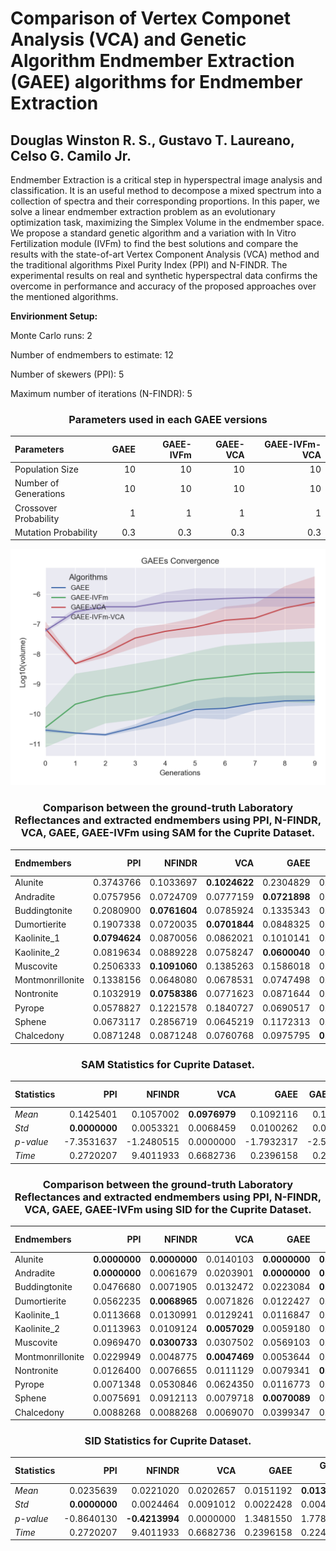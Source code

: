 # Comparison of Vertex Componet Analysis (VCA) and Genetic Algorithm Endmember Extraction (GAEE) algorithms for Endmember Extraction

## Douglas Winston R. S., Gustavo T. Laureano, Celso G. Camilo Jr.

Endmember Extraction is a critical step in hyperspectral image analysis and classification. It is an useful method to decompose a mixed spectrum into a collection of spectra and their corresponding proportions. In this paper, we solve a linear endmember extraction problem as an evolutionary optimization task, maximizing the Simplex Volume in the endmember space. We propose a standard genetic algorithm and a variation with In Vitro Fertilization module (IVFm) to find the best solutions and compare the results with the state-of-art Vertex Component Analysis (VCA) method and the traditional algorithms Pixel Purity Index (PPI) and N-FINDR. The experimental results on real and synthetic hyperspectral data confirms the overcome in performance and accuracy of the proposed approaches over the mentioned algorithms.

**Envirionment Setup:**

Monte Carlo runs: 2 

Number of endmembers to estimate: 12 

Number of skewers (PPI): 5 

Maximum number of iterations (N-FINDR): 5 

<center>
  
### Parameters used in each GAEE versions

| Parameters            |   GAEE |   GAEE-IVFm |   GAEE-VCA |   GAEE-IVFm-VCA |
|:----------------------|-------:|------------:|-----------:|----------------:|
| Population Size       |   10   |        10   |       10   |            10   |
| Number of Generations |   10   |        10   |       10   |            10   |
| Crossover Probability |    1   |         1   |        1   |             1   |
| Mutation Probability  |    0.3 |         0.3 |        0.3 |             0.3 |

![alt text](Convergence.png)

### Comparison between the ground-truth Laboratory Reflectances and extracted endmembers using PPI, N-FINDR, VCA, GAEE, GAEE-IVFm using SAM for the Cuprite Dataset.

| Endmembers       |       PPI |    NFINDR |       VCA |      GAEE |   GAEE-IVFm |   GAEE-VCA |   GAEE-IVFm-VCA |
|:-----------------|----------:|----------:|----------:|----------:|------------:|-----------:|----------------:|
| Alunite          | 0.3743766 | 0.1033697 | **0.1024622** | 0.2304829 |   0.2966748 |  0.1432868 |       0.2520140 |
| Andradite        | 0.0757956 | 0.0724709 | 0.0777159 | **0.0721898** |   0.0741043 |  0.0762279 |       0.0831497 |
| Buddingtonite    | 0.2080900 | **0.0761604** | 0.0785924 | 0.1335343 |   0.1239247 |  0.1495861 |       0.1112950 |
| Dumortierite     | 0.1907338 | 0.0720035 | **0.0701844** | 0.0848325 |   0.0887306 |  0.0949668 |       0.0949668 |
| Kaolinite_1      | **0.0794624** | 0.0870056 | 0.0862021 | 0.1010141 |   0.0843374 |  0.0821066 |       0.0870058 |
| Kaolinite_2      | 0.0819634 | 0.0889228 | 0.0758247 | **0.0600040** |   0.0630163 |  0.0681440 |       0.0806440 |
| Muscovite        | 0.2506333 | **0.1091060** | 0.1385263 | 0.1586018 |   0.1650054 |  0.1923375 |       0.1766049 |
| Montmonrillonite | 0.1338156 | 0.0648080 | 0.0678531 | 0.0747498 |   0.0660982 |  0.0657460 |       **0.0622239** |
| Nontronite       | 0.1032919 | **0.0758386** | 0.0771623 | 0.0871644 |   0.0800942 |  0.0801300 |       0.0773569 |
| Pyrope           | 0.0578827 | 0.1221578 | 0.1840727 | 0.0690517 |   0.0718116 |  0.0643961 |       **0.0546785** |
| Sphene           | 0.0673117 | 0.2856719 | 0.0645219 | 0.1172313 |   0.1561811 |  0.1339748 |       **0.0602528** |
| Chalcedony       | 0.0871248 | 0.0871248 | 0.0760768 | 0.0975795 |   **0.0705055** |  0.0752052 |       0.0752052 |

### SAM Statistics for Cuprite Dataset. 

| Statistics   |        PPI |     NFINDR |       VCA |       GAEE |   GAEE-IVFm |   GAEE-VCA |   GAEE-IVFm-VCA |
|:-------------|-----------:|-----------:|----------:|-----------:|------------:|-----------:|----------------:|
| _Mean_       |  0.1425401 |  0.1057002 | **0.0976979** |  0.1092116 |   0.1147005 |  0.1044568 |       0.1039115 |
| _Std_        |  **0.0000000** |  0.0053321 | 0.0068459 |  0.0100262 |   0.0087876 |  0.0118019 |       0.0051337 |
| _p-value_    | -7.3531637 | -1.2480515 | 0.0000000 | -1.7932317 |  -2.5027878 | -1.0380624 |      **-0.9356854** |
| _Time_       |  0.2720207 |  9.4011933 | 0.6682736 |  0.2396158 |   0.2245959 |  **0.2210222** |       0.2299354 |

### Comparison between the ground-truth Laboratory Reflectances and extracted endmembers using PPI, N-FINDR, VCA, GAEE, GAEE-IVFm using SID for the Cuprite Dataset.

| Endmembers       |       PPI |    NFINDR |       VCA |      GAEE |   GAEE-IVFm |   GAEE-VCA |   GAEE-IVFm-VCA |
|:-----------------|----------:|----------:|----------:|----------:|------------:|-----------:|----------------:|
| Alunite          | **0.0000000** | **0.0000000** | 0.0140103 | **0.0000000** |   **0.0000000** |  **0.0000000** |       **0.0000000** |
| Andradite        | **0.0000000** | 0.0061679 | 0.0203901 | **0.0000000** |   **0.0000000** |  0.0073622 |       0.0080131 |
| Buddingtonite    | 0.0476680 | 0.0071905 | 0.0132472 | 0.0223084 |   **0.0000000** |  0.0283777 |       0.0150719 |
| Dumortierite     | 0.0562235 | **0.0068965** | 0.0071826 | 0.0122427 |   0.0170544 |  0.0122132 |       0.0122132 |
| Kaolinite_1      | 0.0113668 | 0.0130991 | 0.0129241 | 0.0116847 |   0.0120978 |  **0.0109179** |       0.0130991 |
| Kaolinite_2      | 0.0113963 | 0.0109124 | **0.0057029** | 0.0059180 |   0.0059628 |  0.0069229 |       0.0082711 |
| Muscovite        | 0.0969470 | **0.0300733** | 0.0307502 | 0.0569103 |   0.0365937 |  0.0305958 |       0.0420025 |
| Montmonrillonite | 0.0229949 | 0.0048775 | **0.0047469** | 0.0053644 |   0.0054478 |  0.0055524 |       0.0052453 |
| Nontronite       | 0.0126400 | 0.0076655 | 0.0111129 | 0.0079341 |   **0.0071900** |  0.0097618 |       0.0076978 |
| Pyrope           | 0.0071348 | 0.0530846 | 0.0624350 | 0.0116773 |   0.0064424 |  0.0095254 |       **0.0049771** |
| Sphene           | 0.0075691 | 0.0912113 | 0.0079718 | **0.0070089** |   0.0159529 |  0.0764072 |       0.0550325 |
| Chalcedony       | 0.0088268 | 0.0088268 | 0.0069070 | 0.0399347 |   0.0361536 |  **0.0066897** |       **0.0066897** |

### SID Statistics for Cuprite Dataset. 

| Statistics   |        PPI |     NFINDR |       VCA |      GAEE |   GAEE-IVFm |   GAEE-VCA |   GAEE-IVFm-VCA |
|:-------------|-----------:|-----------:|----------:|----------:|------------:|-----------:|----------------:|
| _Mean_       |  0.0235639 |  0.0221020 | 0.0202657 | 0.0151192 |   **0.0131337** |  0.0179421 |       0.0152296 |
| _Std_        |  **0.0000000** |  0.0024464 | 0.0091012 | 0.0022428 |   0.0044518 |  0.0022753 |       0.0006832 |
| _p-value_    | -0.8640130 | **-0.4213994** | 0.0000000 | 1.3481550 |   1.7788824 |  0.5919305 |       1.3131335 |
| _Time_       |  0.2720207 |  9.4011933 | 0.6682736 | 0.2396158 |   0.2245959 |  **0.2210222** |       0.2299354 |

</center>
